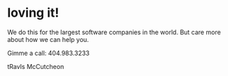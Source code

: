 loving it!
=====

We do this for the largest software companies in the world.
But care more about how we can help you.

Gimme a call: 404.983.3233

tRavIs McCutcheon
